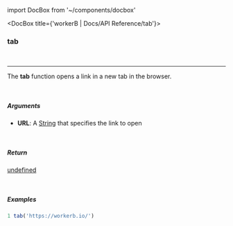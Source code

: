 import DocBox from '~/components/docbox'

<DocBox title={'workerB | Docs/API Reference/tab'}>

### **tab**
<br/>
<hr/>

The **tab** function opens a link in a new tab in the browser.

<br/>

##### Arguments

-  **URL**: A [String](https://developer.mozilla.org/docs/Web/JavaScript/Reference/Global_Objects/String) that specifies the link to open

<br/>

##### Return

[undefined](https://developer.mozilla.org/en-US/docs/Web/JavaScript/Reference/Global_Objects/undefined)

<br/>

##### Examples

```javascript
1 tab('https://workerb.io/')
```

</DocBox>